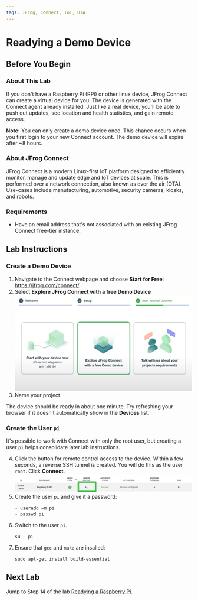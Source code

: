 ```yaml
---
tags: JFrog, Connect, IoT, OTA
---
```

# Readying a Demo Device #

## Before You Begin ##

### About This Lab ###
If you don't have a Raspberry Pi (RPi) or other linux device, JFrog Connect can create a virtual device for you. The device is generated with the Connect agent already installed. Just like a real device, you'll be able to push out updates, see location and health statistics, and gain remote access.

**Note:** You can only create a demo device once. This chance occurs when you first login to your new Connect account. The demo device will expire after ~8 hours.

### About JFrog Connect ###
JFrog Connect is a modern Linux-first IoT platform designed to efficiently monitor, manage and update edge and IoT devices at scale. This is performed over a network connection, also known as over the air (OTA).
Use-cases include manufacturing, automotive, security cameras, kiosks, and robots.

### Requirements ###
- Have an email address that's not associated with an existing JFrog Connect free-tier instance.

## Lab Instructions ##

### Create a Demo Device ###
1. Navigate to the Connect webpage and choose **Start for Free**: https://jfrog.com/connect/
2. Select **Explore JFrog Connect with a free Demo Device** 
    ![](img/DemoDevice.png)
3. Name your project.

The device should be ready in about one minute. Try refreshing your browser if it doesn’t automatically show in the **Devices** list.

### Create the User `pi` ###
It's possible to work with Connect with only the root user, but creating a user `pi` helps consolidate later lab instructions.

4. Click the button for remote control access to the device. Within a few seconds, a reverse SSH tunnel is created. You will do this as the user `root`. Click **Connect**.
    ![](img/RemoteControl1.png)
5. Create the user `pi` and give it a password:
    ````
    - useradd –m pi
	- passwd pi
    ````
6. Switch to the user `pi`.
    ````
    su - pi
    ````
7. Ensure that `gcc` and `make` are insalled:
    ````
    sudo apt-get install build-essential
    ````    

## Next Lab ##
Jump to Step 14 of the lab [Readying a Raspberry Pi](/Ready-RPi.md).